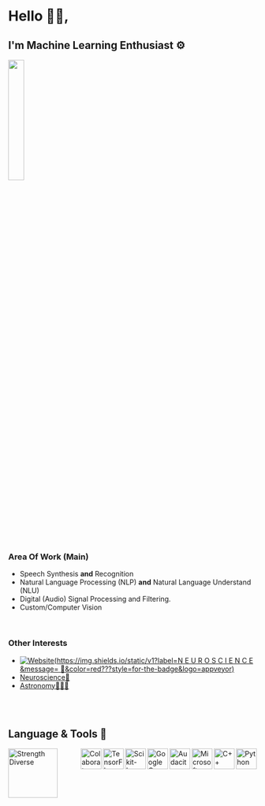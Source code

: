 # Hello 🧠👀,

## I'm Machine Learning Enthusiast ⚙

<img src="https://cdn.dribbble.com/users/2017910/screenshots/5102683/ai_trends_dribbble_shot.gif" height=25%>

### Area Of Work (Main)
 - Speech Synthesis <b>and</b> Recognition 
 - Natural Language Processing (NLP) <b>and</b> Natural Language Understand (NLU) 
 - Digital (Audio) Signal Processing and Filtering.
 - Custom/Computer Vision
<br>

### Other Interests 
- [![Website](https://img.shields.io/static/v1?label=N E U R O S C I E N C E  &message= 🧠&color=red???style=for-the-badge&logo=appveyor)](https://www.medicalnewstoday.com/articles/248680)
 -  <a href="https://www.medicalnewstoday.com/articles/248680" target="_blank">Neuroscience🧠</a>
 -  <a href="https://apod.nasa.gov/apod/astropix.html" target="_blank">Astronomy🚀👩‍🚀</a>
<br>
<br>

## Language & Tools 🦾

<img align="left" alt="Strength Diverse" height ="100" src="https://img.deusm.com/informationweek/2016/06/1326034/data-tools-alengo-iStock_23466387_MEDIUM.jpg" >

<a href="https://www.python.org" target="_blank"><img align="right" alt="Python" height ="42px" src="https://raw.githubusercontent.com/rahul-jha98/github_readme_icons/main/language_and_tools/square/python/python.svg"></a>
<a href="https://www.cplusplus.com/" target="_blank"><img align="right" alt="C++" height ="42px" src="https://upload.wikimedia.org/wikipedia/commons/1/18/ISO_C%2B%2B_Logo.svg"></a>
<a href="https://azure.microsoft.com/en-us/" target="_blank"><img align="right" alt="Microsoft Azure" height ="42px" src="https://pbs.twimg.com/profile_images/1396907108881231875/KtFg3mV6_400x400.jpg"></a>

<a href="https://www.audacityteam.org/" target="_blank"><img align="right" alt="Audacity" height ="42px" src="https://www.audacityteam.org/wp-content/themes/wp_audacity/img/logo.png"></a>

<a href="https://cloud.google.com/compute" target="_blank"><img align="right" alt="Google Compute Engine" height ="42px" src="https://www.logo.wine/a/logo/Google_Compute_Engine/Google_Compute_Engine-Logo.wine.svg"></a>

<a href="https://scikit-learn.org/stable/" target="_blank"><img align="right" alt="Scikit-Learn" height ="42px" src="https://upload.wikimedia.org/wikipedia/commons/thumb/0/05/Scikit_learn_logo_small.svg/1280px-Scikit_learn_logo_small.svg.png"></a>

<a href="https://www.tensorflow.org/" target="_blank"><img align="right" alt="TensorFlow" height ="42px" src="https://upload.wikimedia.org/wikipedia/commons/2/2d/Tensorflow_logo.svg"></a>

<a href="https://research.google.com/colaboratory/" target="_blank"><img align="right" alt="Colaboratory" height ="42px" src="https://static.javatpoint.com/tutorial/google-colab/images/google-colab.png"></a>


<!--
**abivilion/abivilion** is a ✨ _special_ ✨ repository because its `README.md` (this file) appears on your GitHub profile.

Here are some ideas to get you started:

- 🔭 I’m currently working on ...
- 🌱 I’m currently learning ...
- 👯 I’m looking to collaborate on ...
- 🤔 I’m looking for help with ...
- 💬 Ask me about ...
- 📫 How to reach me: ...
- 😄 Pronouns: ...
- ⚡ Fun fact: ...
-->

[website]: https://shubhambhardwaj.live/
